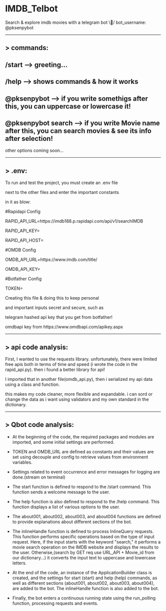 # IMDB_Telbot
Search &amp; explore imdb movies with a telegram bot \🤖/
bot_username: @pksenpybot
__________________________________________________________
## > commands:
/start  -->  greeting...
-----------------------------------------------------------
/help   -->  shows commands & how it works
-----------------------------------------------------------
@pksenpybot --> if you write somethigs after this, you can uppercase or lowercase it! 
-----------------------------------------------------------
@pksenpybot search --> if you write Movie name after this, you can search movies & see its info after selection!
-----------------------------------------------------------
other options coming soon...

***********************************************************
## > .env:
  <p>To run and test the project, you must create an .env file</p>
  <p>next to the other files and enter the important constants</p>
  <p>in it as blow:</p>
  
  <p>#Rapidapi Config</p>
  <p>RAPID_API_URL=https://imdb188.p.rapidapi.com/api/v1/searchIMDB</p>
  <p>RAPID_API_KEY= <enter your rapidapi api key></p>
  <p>RAPID_API_HOST= <enter your rapidapi host></p>

  <p>#OMDB Config</p>
  <p>OMDB_API_URL=https://www.imdb.com/title/</p>
  <p>OMDB_API_KEY= <enter your omdb api key></p>

  <p>#Botfather Config</p>
  <p>TOKEN= <enter your hashed key of telegram api></p>

  <p>Creating this file & doing this to keep personal</p>
  <p>and important inputs secret and secure, such as</p>
  <p>telegram hashed api key that you get from botfather!</p>
  
  <p>omdbapi key from https://www.omdbapi.com/apikey.aspx</p>
   
***********************************************************

## > api code analysis:
  First, I wanted to use the requests library. unfortunately, there were limited free apis
  both in terms of time and speed (i wrote the code in the rapid_api.py).
  then i found a better library for api!

  I imported that in another file(omdb_api.py),
  then i serialized my api data using a class and function.

  this makes my code cleaner, more flexible and expandable. i can sord or change the data
  as i want using validators and my own standard in the dictionary.

-----------------------------------------------------------
## > Qbot code analysis:
- At the beginning of the code,
  the required packages and modules are imported,
  and some initial settings are performed.

- TOKEN and OMDB_URL are defined as constants and
  their values are set using decouple and config to
  retrieve values from environment variables.

- Settings related to event occurrence and
  error messages for logging are done.(stream on terminal)

- The start function is defined to respond to the /start command.
  This function sends a welcome message to the user.

- The help function is also defined to respond to the /help command.
  This function displays a list of various options to the user.

- The about001, about002, about003, and about004 functions are defined
  to provide explanations about different sections of the bot.

- The inlineHandle function is defined to process InlineQuery requests.
  This function performs specific operations based on the type of input
  request. Here, if the input starts with the keyword "search,"
  it performs a movie search operation on the IMDB website and
  displays the results to the user. Otherwise,(search by GET req
  use URL_API + Movie_id from our dictionary...)
  it converts the input text to uppercase and lowercase letters.

- At the end of the code, an instance of the ApplicationBuilder
  class is created, and the settings for start (start) and
  help (help) commands, as well as different sections 
  (about001, about002, about003, about004), are added to the bot.
  The inlineHandle function is also added to the bot.

- Finally, the bot enters a continuous running state using
  the run_polling function, processing requests and events.
			  
			  
